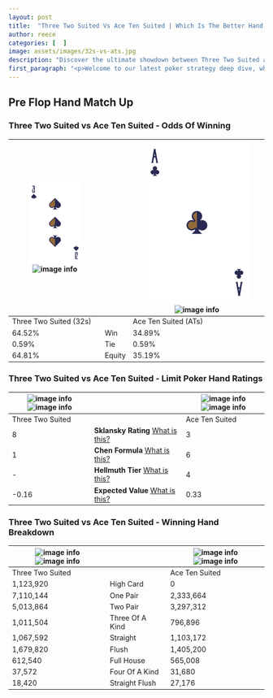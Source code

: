 ```yaml
---
layout: post
title:  "Three Two Suited Vs Ace Ten Suited | Which Is The Better Hand In Poker? A Complete Guide"
author: reece
categories: [  ]
image: assets/images/32s-vs-ats.jpg
description: "Discover the ultimate showdown between Three Two Suited and Ace Ten Suited in poker! Uncover the odds, strategies, and scenarios where one hand triumphs over the other. Get ready to up your poker game with this thrilling analysis."
first_paragraph: "<p>Welcome to our latest poker strategy deep dive, where we're pitting two distinct hands against each other in a high-stakes showdown: Three Two Suited vs Ace Ten Suited.</p><p>In the dynamic world of poker, every decision counts, and knowing which hand holds the upper hand is key to your success at the table.</p><p>In this article, we'll dissect these two hands, explore the scenarios where one dominates the other, and equip you with the knowledge to make strategic choices that can tip the odds in your favor.</p><p>Get ready to unravel the intriguing dynamics of these poker hands and elevate your game to new heights.</p>"
---
```




[comment]: # (sp0)

## Pre Flop Hand Match Up

<div class="table hand-ratings" markdown="1"> 



### Three Two Suited vs Ace Ten Suited - Odds Of Winning


    
| ![image info](assets/images/hand1/3.png) ![image info](assets/images/hand1/2s.png) |  | ![image info](assets/images/hand2/a.png) ![image info](assets/images/hand2/ts.png) |
| -------- | -------- | -------- |
| Three Two Suited (32s) |  | Ace Ten Suited (ATs) |
| 64.52% | Win | 34.89% |
| 0.59% | Tie | 0.59% |
| 64.81% | Equity | 35.19% |




[comment]: # (sp1)



### Three Two Suited vs Ace Ten Suited - Limit Poker Hand Ratings


    
| ![image info](https://www.riverpairs.com/assets/images/hand1/3.png) ![image info](https://www.riverpairs.com/assets/images/hand1/2s.png) |  | ![image info](https://www.riverpairs.com/assets/images/hand2/a.png) ![image info](https://www.riverpairs.com/assets/images/hand2/ts.png) |
| -------- | -------- | -------- |
| Three Two Suited |  | Ace Ten Suited |
| 8 | **Sklansky Rating** [What is this?](/sklansky-rating-explained) | 3 |
| 1 | **Chen Formula** [What is this?](/chen-formula-explained) | 6 |
| - | **Hellmuth Tier** [What is this?](/Hellmuth-tier-explained) | 4 |
| -0.16 | **Expected Value** [What is this?](/expected-value-explained) | 0.33 |




[comment]: # (sp2)



### Three Two Suited vs Ace Ten Suited - Winning Hand Breakdown


    
| ![image info](https://www.riverpairs.com/assets/images/hand1/3.png) ![image info](https://www.riverpairs.com/assets/images/hand1/2s.png) |  | ![image info](https://www.riverpairs.com/assets/images/hand2/a.png) ![image info](https://www.riverpairs.com/assets/images/hand2/ts.png) |
| -------- | -------- | -------- |
| Three Two Suited |  | Ace Ten Suited |
| 1,123,920 | High Card | 0 |
| 7,110,144 | One Pair | 2,333,664 |
| 5,013,864 | Two Pair | 3,297,312 |
| 1,011,504 | Three Of A Kind | 796,896 |
| 1,067,592 | Straight | 1,103,172 |
| 1,679,820 | Flush | 1,405,200 |
| 612,540 | Full House | 565,008 |
| 37,572 | Four Of A Kind | 31,680 |
| 18,420 | Straight Flush | 27,176 |




[comment]: # (sp3)



</div>

[comment]: # (sp4)



[comment]: # (sp5)

